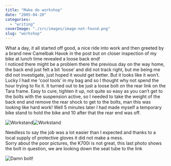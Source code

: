 ```yaml
---
title: "Make do workshop"
date: "2005-04-20"
categories: 
  - "writing"
coverImage: "./src/images/image-not-found.png"
slug: "workshop"
---
```


What a day, it all started off good, a nice ride into work and then greeted by a brand new Camelbak Havok in the post but on closer inspection of my bike at lunch time revealed a loose back end!  
I noticed there might be a problem there the previous day on the way home, the back end just felt a bit ‘loose’ and did not track right, but me being me did not investigate, just hoped it would get better. But it looks like it won’t.  
Lucky I had me 'cool tools’ in my bag and so I thought why not spend the hour trying to fix it. It turned out to be just a loose bolt on the rear link on the Tara frame. Easy to cure, tighten it up, not quite so easy as you can’t get to the bolts with the suspension active, so I needed to take the weight of the back end and remove the rear shock to get to the bolts, man this was looking like hard work! Well 5 minutes later I had made myself a temporary bike stand to hold the bike and 10 after that the rear end was off.

![Workstand](/images/link1.jpg)![Workstand](/images/link2.jpg)

Needless to say the job was a lot easier than I expected and thanks to a local supply of protective gloves it did not make a mess.  
Sorry about the poor pictures, the K700i is not great, this last photo shows the bolt in question, we are looking down the seat tube to the link

![Damn bolt!](/images/link3.jpg)
